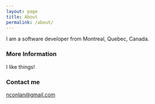 ```yaml
---
layout: page
title: About
permalink: /about/
---
```


I am a software developer from Montreal, Quebec, Canada.

### More Information

I like things!

### Contact me

[nconlan@gmail.com](mailto:nconlan@gmail.com)
